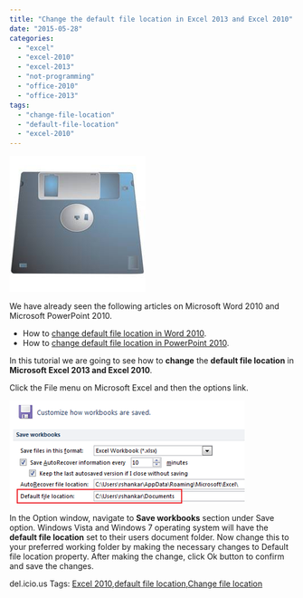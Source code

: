 ```yaml
---
title: "Change the default file location in Excel 2013 and Excel 2010"
date: "2015-05-28"
categories: 
  - "excel"
  - "excel-2010"
  - "excel-2013"
  - "not-programming"
  - "office-2010"
  - "office-2013"
tags: 
  - "change-file-location"
  - "default-file-location"
  - "excel-2010"
---
```


[![DefaultFileLocation](/assets/images/DefaultFileLocation_thumb.jpg "DefaultFileLocation")](http://blogmines.com/blog/wp-content/uploads/2011/07/DefaultFileLocation.jpg)

We have already seen the following articles on Microsoft Word 2010 and Microsoft PowerPoint 2010.

- How to [change default file location in Word 2010](http://blogmines.com/blog/2010/02/25/how-to-change-the-default-file-location-in-microsoft-word-2010/).
- How to [change default file location in PowerPoint 2010](http://blogmines.com/blog/2011/07/20/change-default-file-location-in-powerpoint-2010/).

In this tutorial we are going to see how to **change** the **default file location** in **Microsoft Excel 2013 and Excel 2010**.

Click the File menu on Microsoft Excel and then the options link.

[![Change file location excel 2010](/assets/images/image_thumb200.png "Change file location excel 2010")](http://blogmines.com/blog/wp-content/uploads/2011/07/image200.png)

In the Option window, navigate to **Save workbooks** section under Save option. Windows Vista and Windows 7 operating system will have the **default file location** set to their users document folder. Now change this to your preferred working folder by making the necessary changes to Default file location property. After making the change, click Ok button to confirm and save the changes.

del.icio.us Tags: [Excel 2010](http://del.icio.us/popular/Excel+2010),[default file location](http://del.icio.us/popular/default+file+location),[Change file location](http://del.icio.us/popular/Change+file+location)
